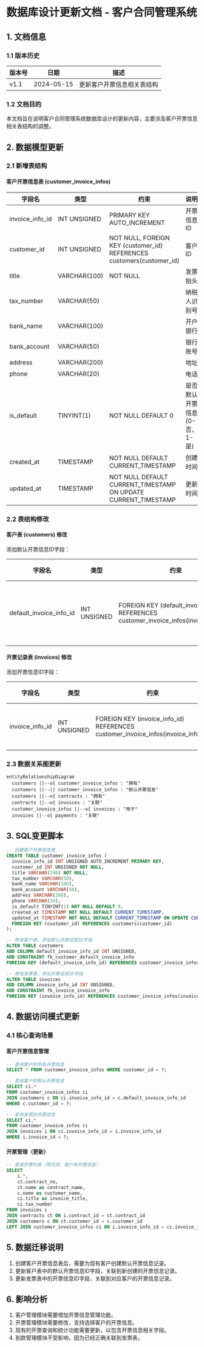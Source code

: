 # 数据库设计更新文档 - 客户合同管理系统

## 1. 文档信息

### 1.1 版本历史
| 版本号 | 日期 | 描述 |
|--------|------|------|
| v1.1   | 2024-05-15 | 更新客户开票信息相关表结构 |

### 1.2 文档目的
本文档旨在说明客户合同管理系统数据库设计的更新内容，主要涉及客户开票信息相关表结构的调整。

## 2. 数据模型更新

### 2.1 新增表结构

#### 客户开票信息表 (customer_invoice_infos)
| 字段名 | 类型 | 约束 | 说明 |
|--------|------|------|------|
| invoice_info_id | INT UNSIGNED | PRIMARY KEY AUTO_INCREMENT | 开票信息ID |
| customer_id | INT UNSIGNED | NOT NULL, FOREIGN KEY (customer_id) REFERENCES customers(customer_id) | 客户ID |
| title | VARCHAR(100) | NOT NULL | 发票抬头 |
| tax_number | VARCHAR(50) | | 纳税人识别号 |
| bank_name | VARCHAR(100) | | 开户银行 |
| bank_account | VARCHAR(50) | | 银行账号 |
| address | VARCHAR(200) | | 地址 |
| phone | VARCHAR(20) | | 电话 |
| is_default | TINYINT(1) | NOT NULL DEFAULT 0 | 是否默认开票信息(0-否，1-是) |
| created_at | TIMESTAMP | NOT NULL DEFAULT CURRENT_TIMESTAMP | 创建时间 |
| updated_at | TIMESTAMP | NOT NULL DEFAULT CURRENT_TIMESTAMP ON UPDATE CURRENT_TIMESTAMP | 更新时间 |

### 2.2 表结构修改

#### 客户表 (customers) 修改
添加默认开票信息ID字段：

| 字段名 | 类型 | 约束 | 说明 |
|--------|------|------|------|
| default_invoice_info_id | INT UNSIGNED | FOREIGN KEY (default_invoice_info_id) REFERENCES customer_invoice_infos(invoice_info_id) | 默认开票信息ID |

#### 开票记录表 (invoices) 修改
添加开票信息ID字段：

| 字段名 | 类型 | 约束 | 说明 |
|--------|------|------|------|
| invoice_info_id | INT UNSIGNED | FOREIGN KEY (invoice_info_id) REFERENCES customer_invoice_infos(invoice_info_id) | 开票信息ID |

### 2.3 数据关系图更新

```mermaid
entityRelationshipDiagram
  customers ||--o{ customer_invoice_infos : "拥有"
  customers ||--|| customer_invoice_infos : "默认开票信息"
  customers ||--o{ contracts : "拥有"
  contracts ||--o{ invoices : "关联"
  customer_invoice_infos ||--o{ invoices : "用于"
  invoices ||--o{ payments : "关联"
```

## 3. SQL变更脚本

```sql
-- 创建客户开票信息表
CREATE TABLE customer_invoice_infos (
  invoice_info_id INT UNSIGNED AUTO_INCREMENT PRIMARY KEY,
  customer_id INT UNSIGNED NOT NULL,
  title VARCHAR(100) NOT NULL,
  tax_number VARCHAR(50),
  bank_name VARCHAR(100),
  bank_account VARCHAR(50),
  address VARCHAR(200),
  phone VARCHAR(20),
  is_default TINYINT(1) NOT NULL DEFAULT 0,
  created_at TIMESTAMP NOT NULL DEFAULT CURRENT_TIMESTAMP,
  updated_at TIMESTAMP NOT NULL DEFAULT CURRENT_TIMESTAMP ON UPDATE CURRENT_TIMESTAMP,
  FOREIGN KEY (customer_id) REFERENCES customers(customer_id)
);

-- 修改客户表，添加默认开票信息ID字段
ALTER TABLE customers
ADD COLUMN default_invoice_info_id INT UNSIGNED,
ADD CONSTRAINT fk_customer_default_invoice_info
FOREIGN KEY (default_invoice_info_id) REFERENCES customer_invoice_infos(invoice_info_id);

-- 修改发票表，添加开票信息ID字段
ALTER TABLE invoices
ADD COLUMN invoice_info_id INT UNSIGNED,
ADD CONSTRAINT fk_invoice_invoice_info
FOREIGN KEY (invoice_info_id) REFERENCES customer_invoice_infos(invoice_info_id);
```

## 4. 数据访问模式更新

### 4.1 核心查询场景

#### 客户开票信息管理
```sql
-- 查询客户的所有开票信息
SELECT * FROM customer_invoice_infos WHERE customer_id = ?;

-- 查询客户的默认开票信息
SELECT ci.* 
FROM customer_invoice_infos ci
JOIN customers c ON ci.invoice_info_id = c.default_invoice_info_id
WHERE c.customer_id = ?;

-- 查询发票的开票信息
SELECT ci.*
FROM customer_invoice_infos ci
JOIN invoices i ON ci.invoice_info_id = i.invoice_info_id
WHERE i.invoice_id = ?;
```

#### 开票管理（更新）
```sql
-- 查询开票列表（带合同、客户和开票信息）
SELECT 
    i.*,
    ct.contract_no,
    ct.name as contract_name,
    c.name as customer_name,
    ci.title as invoice_title,
    ci.tax_number
FROM invoices i
JOIN contracts ct ON i.contract_id = ct.contract_id
JOIN customers c ON ct.customer_id = c.customer_id
LEFT JOIN customer_invoice_infos ci ON i.invoice_info_id = ci.invoice_info_id;
```

## 5. 数据迁移说明

1. 创建客户开票信息表后，需要为现有客户创建默认开票信息记录。
2. 更新客户表中的默认开票信息ID字段，关联到新创建的开票信息记录。
3. 更新发票表中的开票信息ID字段，关联到对应客户的开票信息记录。

## 6. 影响分析

1. 客户管理模块需要增加开票信息管理功能。
2. 开票管理模块需要修改，支持选择客户的开票信息。
3. 现有的开票查询和统计功能需要更新，以包含开票信息相关字段。
4. 到款管理模块不受影响，因为已经正确关联到发票表。